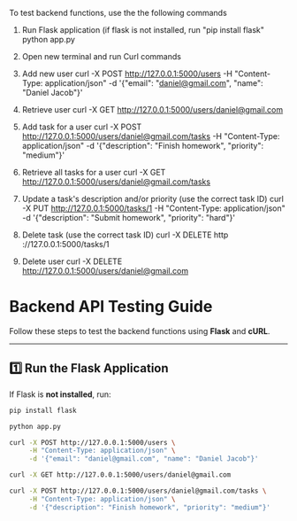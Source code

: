 To test backend functions, use the the following commands

1. Run Flask application (if flask is not installed, run "pip install flask"
python app.py
2. Open new terminal and run Curl commands

3. Add new user
curl -X POST http://127.0.0.1:5000/users -H "Content-Type: application/json" -d '{"email": "daniel@gmail.com", "name": "Daniel Jacob"}'
4. Retrieve user
curl -X GET http://127.0.0.1:5000/users/daniel@gmail.com
5. Add task for a user
curl -X POST http://127.0.0.1:5000/users/daniel@gmail.com/tasks -H "Content-Type: application/json" -d '{"description": "Finish homework", "priority": "medium"}'
6. Retrieve all tasks for a user
curl -X GET http://127.0.0.1:5000/users/daniel@gmail.com/tasks
7. Update a task's description and/or priority (use the correct task ID)
curl -X PUT http://127.0.0.1:5000/tasks/1 -H "Content-Type: application/json" -d '{"description": "Submit homework", "priority": "hard"}'
8. Delete task (use the correct task ID)
curl -X DELETE http ://127.0.0.1:5000/tasks/1
9. Delete user
curl -X DELETE http://127.0.0.1:5000/users/daniel@gmail.com



# **Backend API Testing Guide**

Follow these steps to test the backend functions using **Flask** and **cURL**.

---

## **1️⃣ Run the Flask Application**
If Flask is **not installed**, run:
```bash
pip install flask

python app.py

curl -X POST http://127.0.0.1:5000/users \
     -H "Content-Type: application/json" \
     -d '{"email": "daniel@gmail.com", "name": "Daniel Jacob"}'

curl -X GET http://127.0.0.1:5000/users/daniel@gmail.com

curl -X POST http://127.0.0.1:5000/users/daniel@gmail.com/tasks \
     -H "Content-Type: application/json" \
     -d '{"description": "Finish homework", "priority": "medium"}'

